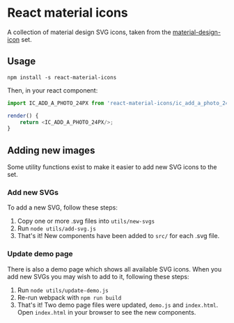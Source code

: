# React material icons

A collection of material design SVG icons, taken from the  [material-design-icon](https://github.com/google/material-design-icons) set.

## Usage
`npm install -s react-material-icons`

Then, in your react component:
```js
import IC_ADD_A_PHOTO_24PX from 'react-material-icons/ic_add_a_photo_24px';

render() {
    return <IC_ADD_A_PHOTO_24PX/>;
}
```

## Adding new images
Some utility functions exist to make it easier to add new SVG icons to the set.

### Add new SVGs
To add a new SVG, follow these steps:
1. Copy one or more .svg files into `utils/new-svgs`
2. Run `node utils/add-svg.js`
3. That's it! New components have been added to `src/` for each .svg file.

### Update demo page
There is also a demo page which shows all available SVG icons. When you add new SVGs you may wish to add to it, following these steps:
1. Run `node utils/update-demo.js`
2. Re-run webpack with `npm run build`
3. That's it! Two demo page files were updated, `demo.js` and `index.html`. Open `index.html` in your browser to see the new components.
